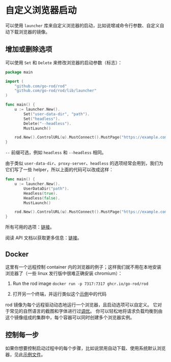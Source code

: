 # 自定义浏览器启动

可以使用 `launcher` 库来自定义浏览器的启动，比如说增减命令行参数、自定义自动下载浏览器的镜像。

## 增加或删除选项

可以使用 `Set` 和 `Delete` 来修改浏览器的启动参数（标志）：

```go
package main

import (
    "github.com/go-rod/rod"
    "github.com/go-rod/rod/lib/launcher"
)

func main() {
    u := launcher.New().
        Set("user-data-dir", "path").
        Set("headless").
        Delete("--headless").
        MustLaunch()

    rod.New().ControlURL(u).MustConnect().MustPage("https://example.com")
}
```

`--` 前缀可选，例如 `headless` 和 `--headless` 相同。

由于类似 `user-data-dir`、`proxy-server`、`headless` 的选项经常会用到，我们为它们写了一些 helper，所以上面的代码可以改成这样：

```go
func main() {
    u := launcher.New().
        UserDataDir("path").
        Headless(true).
        Headless(false).
        MustLaunch()

    rod.New().ControlURL(u).MustConnect().MustPage("https://example.com")
}
```

所有可用的选项：[链接](https://peter.sh/experiments/chromium-command-line-switches)。

阅读 API 文档以获取更多信息：[链接](https://pkg.go.dev/github.com/go-rod/rod/lib/launcher#Launcher)。

## Docker

这里有一个远程控制 container 内的浏览器的例子；这样我们就不用在本地安装浏览器了（一些 linux 发行版中很难正确安装 chromium）：

1. Run the rod image `docker run -p 7317:7317 ghcr.io/go-rod/rod`

2. 打开另一个终端，并运行类似这个[示例](https://github.com/go-rod/rod/blob/master/lib/examples/remote-launch/main.go)中的代码

rod 镜像为每个远程驱动动态地运行一个浏览器，且启动选项可以自定义。 它对于常见的自然语言的截图和字体进行过[调优](https://github.com/go-rod/rod/blob/master/lib/docker/Dockerfile)。 你可以轻松地将请求负载均衡到由这个镜像组成的集群中，每个容器可以同时创建多个浏览器实例。

## 控制每一步

如果你想要控制启动过程中的每个步骤，比如说禁用自动下载、使用系统默认浏览器，见此[示例文件](https://github.com/go-rod/rod/blob/master/lib/launcher/example_test.go)。
